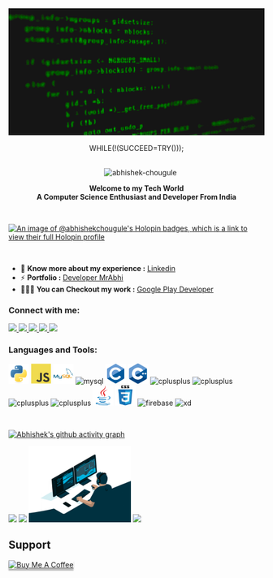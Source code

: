 <div align="center">
<img align="center" height="250" width="100%" alt="GIF" src="Code Driveby.gif">
<br><br>
WHILE(!(SUCCEED=TRY()));
<br><br>
<p align="center"> &nbsp; &nbsp;
<img src="https://komarev.com/ghpvc/?username=abhishek-chougule&label=Profile%20views&color=0e75b6&style=flat" alt="abhishek-chougule" /> 
</p>

<b> Welcome to my Tech World <br>
A Computer Science Enthusiast and Developer From India </b>
</div>

<br>


[![An image of @abhishekchougule's Holopin badges, which is a link to view their full Holopin profile](https://holopin.me/abhishekchougule)](https://holopin.io/@abhishekchougule)

<br>

- 📄 **Know more about my experience :** [Linkedin](https://www.linkedin.com/in/abhishekchougule/)
- ⚡  **Portfolio :** [Developer MrAbhi](https://abhishek-chougule.github.io/Developer_MrAbhi-Inc/)
- 👨🏻‍💻 **You can Checkout my work :** [Google Play Developer](https://play.google.com/store/apps/dev?id=9053702988395238907)


<h3 align="left">Connect with me:</h3>
<a href="https://leetcode.com/abhishekchougule/">
  <img src="https://img.shields.io/badge/Leetcode-orange?style=for-the-badge&logo=leetcode&logoColor=black"/>
</a>
<a href="https://www.linkedin.com/in/abhishekchougule/">
  <img src="https://img.shields.io/badge/LinkedIn-0077B5?style=for-the-badge&logo=linkedin&logoColor=white"/> 
 </a> 
<a href="mailto:developermrabhi@gmail.com">
  <img src="https://img.shields.io/badge/Gmail-D14836?style=for-the-badge&logo=gmail&logoColor=white"/>
</a>
<a href="https://instagram.com/mrabhi.chougule">
  <img src="https://img.shields.io/badge/Instagram-E4405F?style=for-the-badge&logo=instagram&logoColor=white"/>
</a>
<a href="https://www.hackerrank.com/abhishekchougule">
  <img src="https://img.shields.io/badge/-Hackerrank-2EC866?style=for-the-badge&logo=HackerRank&logoColor=white"/>
</a>


<h3 align="left">Languages and Tools:</h3>
<p align="left">
<img src="https://raw.githubusercontent.com/devicons/devicon/master/icons/python/python-original.svg" alt="python" width="40" height="40"/> 
<img src="https://raw.githubusercontent.com/devicons/devicon/master/icons/javascript/javascript-original.svg" alt="javascript" width="40" height="40"/>
<img src="https://raw.githubusercontent.com/devicons/devicon/master/icons/mysql/mysql-original-wordmark.svg" alt="mysql" width="40" height="40"/>  
<img src="https://avatars.githubusercontent.com/u/836974?s=200&v=4" alt="mysql" width="40" height="40"/> 
<img src="https://raw.githubusercontent.com/devicons/devicon/master/icons/c/c-original.svg" alt="c" width="40" height="40"/>
<img src="https://raw.githubusercontent.com/devicons/devicon/master/icons/cplusplus/cplusplus-original.svg" alt="cplusplus" width="40" height="40"/>
<img src="https://res.cloudinary.com/startup-grind/image/upload/c_fill,dpr_2.0,f_auto,g_center,h_1080,q_100,w_1080/v1/gcs/platform-data-goog/events/flutter_0G48Si8.png" alt="cplusplus" width="40" height="40"/>
<img src="https://cdn.freebiesupply.com/logos/large/2x/unity-69-logo-png-transparent.png" alt="cplusplus" width="40" height="40"/>
<img src="https://cdn-icons-png.flaticon.com/512/226/226770.png" alt="cplusplus" width="40" height="40"/>
<img src="https://upload.wikimedia.org/wikipedia/commons/thumb/6/61/HTML5_logo_and_wordmark.svg/640px-HTML5_logo_and_wordmark.svg.png" alt="cplusplus" width="40" height="40"/>
	
<img src="https://raw.githubusercontent.com/devicons/devicon/master/icons/java/java-original.svg" alt="java" width="40" height="40"/>
<img src="https://raw.githubusercontent.com/devicons/devicon/master/icons/css3/css3-original-wordmark.svg" alt="css3" width="40" height="40"/>
<img src="https://www.vectorlogo.zone/logos/firebase/firebase-icon.svg" alt="firebase" width="40" height="40"/>
<img src="https://cdn.worldvectorlogo.com/logos/adobe-xd.svg" alt="xd" width="40" height="40"/>
</p>
<br>

<p align="center">
	
[![Abhishek's github activity graph](https://github-readme-activity-graph.cyclic.app/graph?username=Abhishek-Chougule)](https://github.com/Abhishek-Chougule/github-readme-activity-graph)

	
<a href="https://github.com/Abhishek-Chougule">
<img width="49%" src="https://github-readme-stats.vercel.app/api?username=Abhishek-Chougule&show_icons=true&theme=dark&count_private=true&text_color=d3d3d3&icon_color=00E6FE&title_color=00E6FE" /></a>
  

<a href="https://github.com/Abhishek-Chougule">
<img width="49%" src="https://github-readme-streak-stats.herokuapp.com/?user=Abhishek-Chougule&theme=dark&theme=black-ice&stroke=0000" /></a>

<a href="">
<img width="40%" alt="GIF" src="Coding.gif"/></a>
	
<a href ="https://github.com/Abhishek-Chougule">
<img width="49%" src="https://github-readme-stats.vercel.app/api/top-langs/?username=Abhishek-Chougule&layout=compact&theme=dark&langs_count=6&count_private=true&text_color=d3d3d3&title_color=00E6FE"/></a>



</p>



## Support

<a href="https://www.buymeacoffee.com/developermrabhi" target="_blank"><img src="https://www.buymeacoffee.com/assets/img/custom_images/purple_img.png" alt="Buy Me A Coffee" style="height: 35px !important;width: 150px !important;box-shadow: 0px 3px 2px 0px rgba(100, 100, 100, 0.5) !important;-webkit-box-shadow: 0px 3px 2px 0px rgba(100, 100, 100, 0.5) !important;" ></a>
